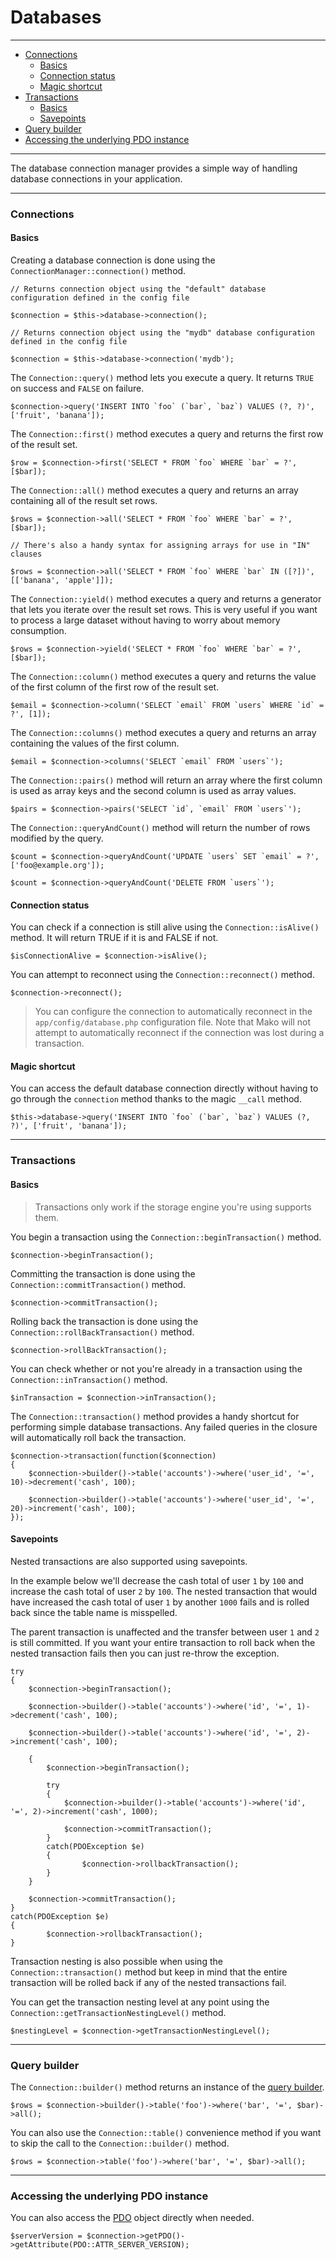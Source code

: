 # Databases

--------------------------------------------------------

* [Connections](#connections)
	- [Basics](#connections:basics)
	- [Connection status](#connection_status)
	- [Magic shortcut](#connections:magic_shortcut)
* [Transactions](#transactions)
	- [Basics](#transactions:basics)
	- [Savepoints](#transactions:savepoints)
* [Query builder](#query_builder)
* [Accessing the underlying PDO instance](#accessing_the_underlying_pdo_instance)

--------------------------------------------------------

The database connection manager provides a simple way of handling database connections in your application.

--------------------------------------------------------

<a id="connections"></a>

### Connections

<a id="connections:basics"></a>

#### Basics

Creating a database connection is done using the ```ConnectionManager::connection()``` method.

	// Returns connection object using the "default" database configuration defined in the config file

	$connection = $this->database->connection();

	// Returns connection object using the "mydb" database configuration defined in the config file

	$connection = $this->database->connection('mydb');

The ```Connection::query()``` method lets you execute a query. It returns ```TRUE``` on success and ```FALSE``` on failure.

	$connection->query('INSERT INTO `foo` (`bar`, `baz`) VALUES (?, ?)', ['fruit', 'banana']);

The ```Connection::first()``` method executes a query and returns the first row of the result set.

	$row = $connection->first('SELECT * FROM `foo` WHERE `bar` = ?', [$bar]);

The ```Connection::all()``` method executes a query and returns an array containing all of the result set rows.

	$rows = $connection->all('SELECT * FROM `foo` WHERE `bar` = ?', [$bar]);

	// There's also a handy syntax for assigning arrays for use in "IN" clauses

	$rows = $connection->all('SELECT * FROM `foo` WHERE `bar` IN ([?])', [['banana', 'apple']]);

The ```Connection::yield()``` method executes a query and returns a generator that lets you iterate over the result set rows. This is very useful if you want to process a large dataset without having to worry about memory consumption.

	$rows = $connection->yield('SELECT * FROM `foo` WHERE `bar` = ?', [$bar]);

The ```Connection::column()``` method executes a query and returns the value of the first column of the first row of the result set.

	$email = $connection->column('SELECT `email` FROM `users` WHERE `id` = ?', [1]);

The ```Connection::columns()``` method executes a query and returns an array containing the values of the first column.

	$email = $connection->columns('SELECT `email` FROM `users`');

The ```Connection::pairs()``` method will return an array where the first column is used as array keys and the second column is used as array values.

	$pairs = $connection->pairs('SELECT `id`, `email` FROM `users`');

The ```Connection::queryAndCount()``` method will return the number of rows modified by the query.

	$count = $connection->queryAndCount('UPDATE `users` SET `email` = ?', ['foo@example.org']);

	$count = $connection->queryAndCount('DELETE FROM `users`');

<a id="connection_status"></a>

#### Connection status

You can check if a connection is still alive using the ```Connection::isAlive()``` method. It will return TRUE if it is and FALSE if not.

	$isConnectionAlive = $connection->isAlive();

You can attempt to reconnect using the ```Connection::reconnect()``` method.

	$connection->reconnect();

> You can configure the connection to automatically reconnect in the ```app/config/database.php``` configuration file. Note that Mako will not attempt to automatically reconnect if the connection was lost during a transaction.

<a id="connections:magic_shortcut"></a>

#### Magic shortcut

You can access the default database connection directly without having to go through the ```connection``` method thanks to the magic ```__call``` method.

	$this->database->query('INSERT INTO `foo` (`bar`, `baz`) VALUES (?, ?)', ['fruit', 'banana']);

--------------------------------------------------------

<a id="transactions"></a>

### Transactions


<a id="transactions:basics"></a>

#### Basics

> Transactions only work if the storage engine you're using supports them.

You begin a transaction using the ```Connection::beginTransaction()``` method.

	$connection->beginTransaction();

Committing the transaction is done using the ```Connection::commitTransaction()``` method.

	$connection->commitTransaction();

Rolling back the transaction is done using the ```Connection::rollBackTransaction()``` method.

	$connection->rollBackTransaction();

You can check whether or not you're already in a transaction using the ```Connection::inTransaction()``` method.

	$inTransaction = $connection->inTransaction();

The ```Connection::transaction()``` method provides a handy shortcut for performing simple database transactions. Any failed queries in the closure will automatically roll back the transaction.

	$connection->transaction(function($connection)
	{
		$connection->builder()->table('accounts')->where('user_id', '=', 10)->decrement('cash', 100);

		$connection->builder()->table('accounts')->where('user_id', '=', 20)->increment('cash', 100);
	});

<a id="transactions:savepoints"></a>

#### Savepoints

Nested transactions are also supported using savepoints.

In the example below we'll decrease the cash total of user `1` by `100` and increase the cash total of user `2` by `100`. The nested transaction that would have increased the cash total of user `1` by another `1000` fails and is rolled back since the table name is misspelled.

The parent transaction is unaffected and the transfer between user `1` and `2` is still committed. If you want your entire transaction to roll back when the nested transaction fails then you can just re-throw the exception.

	try
	{
		$connection->beginTransaction();

		$connection->builder()->table('accounts')->where('id', '=', 1)->decrement('cash', 100);

		$connection->builder()->table('accounts')->where('id', '=', 2)->increment('cash', 100);

		{
			$connection->beginTransaction();

			try
			{
				$connection->builder()->table('accounts')->where('id', '=', 2)->increment('cash', 1000);

				$connection->commitTransaction();
			}
			catch(PDOException $e)
			{
					$connection->rollbackTransaction();
			}
		}

		$connection->commitTransaction();
	}
	catch(PDOException $e)
	{
			$connection->rollbackTransaction();
	}

Transaction nesting is also possible when using the ```Connection::transaction()``` method but keep in mind that the entire transaction will be rolled back if any of the nested transactions fail.

You can get the transaction nesting level at any point using the ```Connection::getTransactionNestingLevel()``` method.

	$nestingLevel = $connection->getTransactionNestingLevel();

--------------------------------------------------------

<a id="query_builder"></a>

### Query builder

The ```Connection::builder()``` method returns an instance of the [query builder](:base_url:/docs/:version:/databases-sql:query-builder).

	$rows = $connection->builder()->table('foo')->where('bar', '=', $bar)->all();

You can also use the ```Connection::table()``` convenience method if you want to skip the call to the ```Connection::builder()``` method.

	$rows = $connection->table('foo')->where('bar', '=', $bar)->all();

--------------------------------------------------------

<a id="accessing_the_underlying_pdo_instance"></a>

### Accessing the underlying PDO instance

You can also access the [PDO](http://php.net/manual/en/book.pdo.php) object directly when needed.

	$serverVersion = $connection->getPDO()->getAttribute(PDO::ATTR_SERVER_VERSION);
